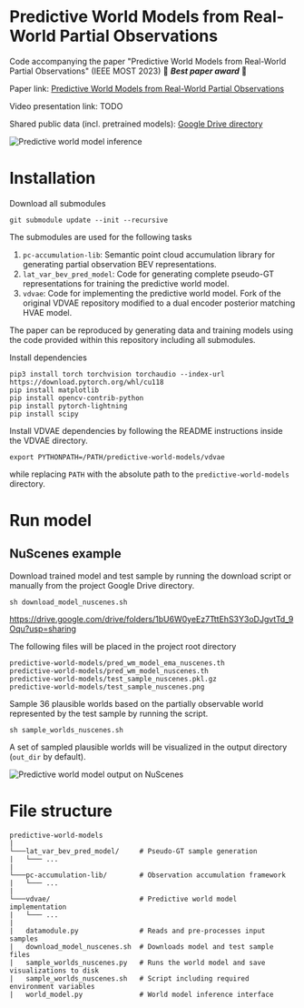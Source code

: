 # Predictive World Models from Real-World Partial Observations
Code accompanying the paper "Predictive World Models from Real-World Partial Observations" (IEEE MOST 2023) :tada: **_Best paper award_** :tada:

Paper link: [Predictive World Models from Real-World Partial Observations](https://arxiv.org/abs/2301.04783)

Video presentation link: TODO

Shared public data (incl. pretrained models): [Google Drive directory](https://drive.google.com/drive/folders/1bU6W0yeEz7TttEhS3Y3oDJgvtTd_9Oqu?usp=share_link)

![Predictive world model inference](https://github.com/robin-karlsson0/predictive-world-models/assets/34254153/5be007a3-217f-48a2-8f29-3e8f6bc91623)

# Installation

Download all submodules

```
git submodule update --init --recursive
```

The submodules are used for the following tasks
1. `pc-accumulation-lib`: Semantic point cloud accumulation library for generating partial observation BEV representations.
2. `lat_var_bev_pred_model`: Code for generating complete pseudo-GT representations for training the predictive world model.
3. `vdvae`: Code for implementing the predictive world model. Fork of the original VDVAE repository modified to a dual encoder posterior matching HVAE model.

The paper can be reproduced by generating data and training models using the code provided within this repository including all submodules.

Install dependencies

```
pip3 install torch torchvision torchaudio --index-url https://download.pytorch.org/whl/cu118
pip install matplotlib
pip install opencv-contrib-python
pip install pytorch-lightning
pip install scipy
```

Install VDVAE dependencies by following the README instructions inside the VDVAE directory.

```
export PYTHONPATH=/PATH/predictive-world-models/vdvae
```

while replacing `PATH` with the absolute path to the `predictive-world-models` directory.

# Run model

## NuScenes example

Download trained model and test sample by running the download script or manually from the project Google Drive directory.

```
sh download_model_nuscenes.sh
```

https://drive.google.com/drive/folders/1bU6W0yeEz7TttEhS3Y3oDJgvtTd_9Oqu?usp=sharing

The following files will be placed in the project root directory

```
predictive-world-models/pred_wm_model_ema_nuscenes.th
predictive-world-models/pred_wm_model_nuscenes.th
predictive-world-models/test_sample_nuscenes.pkl.gz
predictive-world-models/test_sample_nuscenes.png
```

Sample 36 plausible worlds based on the partially observable world represented by the test sample by running the script.

```
sh sample_worlds_nuscenes.sh
```

A set of sampled plausible worlds will be visualized in the output directory (`out_dir` by default).

![Predictive world model output on NuScenes](https://github.com/robin-karlsson0/predictive-world-models/assets/34254153/f26adafd-5f08-4ff7-82b7-a12381b68e90)

# File structure

```
predictive-world-models
|
└───lat_var_bev_pred_model/     # Pseudo-GT sample generation
|   └─── ...
|
└───pc-accumulation-lib/        # Observation accumulation framework
|   └─── ...
|
└───vdvae/                      # Predictive world model implementation
|   └─── ...
|
|   datamodule.py               # Reads and pre-processes input samples
|   download_model_nuscenes.sh  # Downloads model and test sample files
|   sample_worlds_nuscenes.py   # Runs the world model and save visualizations to disk
|   sample_worlds_nuscenes.sh   # Script including required environment variables
|   world_model.py              # World model inference interface
```